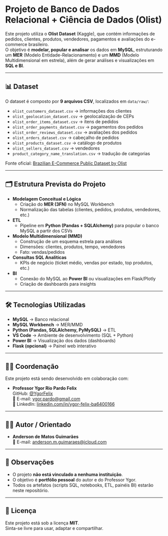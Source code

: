 # Projeto de Banco de Dados Relacional + Ciência de Dados (Olist)

Este projeto utiliza o **Olist Dataset** (Kaggle), que contém informações de pedidos, clientes, produtos, vendedores, pagamentos e avaliações do e-commerce brasileiro.  
O objetivo é **modelar, popular e analisar** os dados em **MySQL**, estruturando um **MER** (Modelo Entidade-Relacionamento) e um **MMD** (Modelo Multidimensional em estrela), além de gerar análises e visualizações em **SQL e BI**.

---

## 📊 Dataset
O dataset é composto por **9 arquivos CSV**, localizados em `data/raw/`:

- `olist_customers_dataset.csv` → informações dos clientes  
- `olist_geolocation_dataset.csv` → geolocalização de CEPs  
- `olist_order_items_dataset.csv` → itens de pedidos  
- `olist_order_payments_dataset.csv` → pagamentos dos pedidos  
- `olist_order_reviews_dataset.csv` → avaliações dos pedidos  
- `olist_orders_dataset.csv` → cabeçalho de pedidos  
- `olist_products_dataset.csv` → catálogo de produtos  
- `olist_sellers_dataset.csv` → vendedores  
- `product_category_name_translation.csv` → tradução de categorias  

Fonte oficial: [Brazilian E-Commerce Public Dataset by Olist](https://www.kaggle.com/datasets/olistbr/brazilian-ecommerce)

---

## 🗂️ Estrutura Prevista do Projeto
- **Modelagem Conceitual e Lógica**
  - Criação do **MER (3FN)** no MySQL Workbench
  - Normalização das tabelas (clientes, pedidos, produtos, vendedores, etc.)
- **ETL**
  - Pipeline em **Python (Pandas + SQLAlchemy)** para popular o banco MySQL a partir dos CSVs
- **Modelo Multidimensional (MMD)**
  - Construção de um esquema estrela para análises
  - Dimensões: clientes, produtos, tempo, vendedores
  - Fato: vendas/pedidos
- **Consultas SQL Analíticas**
  - KPIs de negócio (ticket médio, vendas por estado, top produtos, etc.)
- **BI**
  - Conexão do MySQL ao **Power BI** ou visualizações em Flask/Plotly
  - Criação de dashboards para insights

---

## 🛠️ Tecnologias Utilizadas
- **MySQL** → Banco relacional
- **MySQL Workbench** → MER/MMD
- **Python (Pandas, SQLAlchemy, PyMySQL)** → ETL
- **VS Code** → Ambiente de desenvolvimento (SQL + Python)
- **Power BI** → Visualização dos dados (dashboards)
- **Flask (opcional)** → Painel web interativo

---

## 👨‍🏫 Coordenação
Este projeto está sendo desenvolvido em colaboração com:

- **Professor Ygor Rio Pardo Felix**  
  GitHub: [@YgorFelix](https://github.com/YgorFelix)  
  📧 E-mail: ygor.pardo@gmail.com  
  🔗 LinkedIn: [linkedin.com/in/ygor-felix-ba6400166](https://www.linkedin.com/in/ygor-felix-ba6400166)

---

## 👨‍💻 Autor / Orientado
- **Anderson de Matos Guimarães**  
  📧 E-mail: anderson.m.guimaraes@icloud.com  

---

## 📌 Observações
- O projeto **não está vinculado a nenhuma instituição**.  
- O objetivo é **portfólio pessoal** do autor e do Professor Ygor.  
- Todos os artefatos (scripts SQL, notebooks, ETL, painéis BI) estarão neste repositório.  

---

## 📄 Licença
Este projeto está sob a licença **MIT**.  
Sinta-se livre para usar, adaptar e compartilhar.
